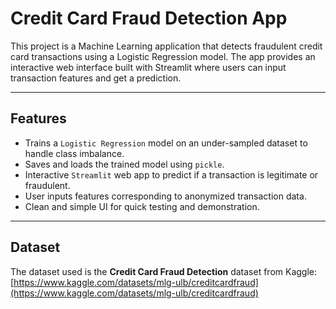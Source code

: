 # Credit Card Fraud Detection App

This project is a Machine Learning application that detects fraudulent credit card transactions using a Logistic Regression model. The app provides an interactive web interface built with Streamlit where users can input transaction features and get a prediction.

---

## Features

- Trains a `Logistic Regression` model on an under-sampled dataset to handle class imbalance.
- Saves and loads the trained model using `pickle`.
- Interactive `Streamlit` web app to predict if a transaction is legitimate or fraudulent.
- User inputs features corresponding to anonymized transaction data.
- Clean and simple UI for quick testing and demonstration.

---

## Dataset

The dataset used is the **Credit Card Fraud Detection** dataset from Kaggle:  
[https://www.kaggle.com/datasets/mlg-ulb/creditcardfraud](https://www.kaggle.com/datasets/mlg-ulb/creditcardfraud)
